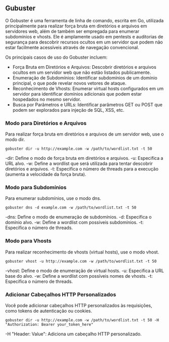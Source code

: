 ## Gubuster

O Gobuster é uma ferramenta de linha de comando, escrita em Go, utilizada principalmente para realizar força bruta em diretórios e arquivos em servidores web, além de também ser empregada para enumerar subdomínios e vhosts. Ele é amplamente usado em pentests e auditorias de segurança para descobrir recursos ocultos em um servidor que podem não estar facilmente acessíveis através de navegação convencional.

Os principais casos de uso do Gobuster incluem:
- Força Bruta em Diretórios e Arquivos: Descobrir diretórios e arquivos ocultos em um servidor web que não estão listados publicamente.
- Enumeração de Subdomínios: Identificar subdomínios de um domínio principal, o que pode revelar novos vetores de ataque.
- Reconhecimento de Vhosts: Enumerar virtual hosts configurados em um servidor para identificar domínios adicionais que podem estar hospedados no mesmo servidor.
- Busca por Parâmetros e URLs: Identificar parâmetros GET ou POST que podem ser explorados para injeção de SQL, XSS, etc.

### Modo para Diretórios e Arquivos

Para realizar força bruta em diretórios e arquivos de um servidor web, use o modo dir.

```
gobuster dir -u http://example.com -w /path/to/wordlist.txt -t 50
```

-dir: Define o modo de força bruta em diretórios e arquivos.
-u: Especifica a URL alvo.
-w: Define a wordlist que será utilizada para tentar descobrir diretórios e arquivos.
-t: Especifica o número de threads para a execução (aumenta a velocidade da força bruta).

### Modo para Subdomínios

Para enumerar subdomínios, use o modo dns.

```
gobuster dns -d example.com -w /path/to/wordlist.txt -t 50
```

-dns: Define o modo de enumeração de subdomínios.
-d: Especifica o domínio alvo.
-w: Define a wordlist com possíveis subdomínios.
-t: Especifica o número de threads.

### Modo para Vhosts

Para realizar reconhecimento de vhosts (virtual hosts), use o modo vhost.

```
gobuster vhost -u http://example.com -w /path/to/wordlist.txt -t 50
```

-vhost: Define o modo de enumeração de virtual hosts.
-u: Especifica a URL base do alvo.
-w: Define a wordlist com possíveis nomes de vhosts.
-t: Especifica o número de threads.

### Adicionar Cabeçalhos HTTP Personalizados

Você pode adicionar cabeçalhos HTTP personalizados às requisições, como tokens de autenticação ou cookies.

```
gobuster dir -u http://example.com -w /path/to/wordlist.txt -t 50 -H "Authorization: Bearer your_token_here"
```

-H "Header: Value": Adiciona um cabeçalho HTTP personalizado.